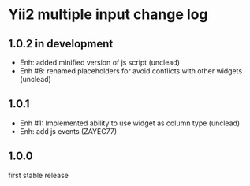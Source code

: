 Yii2 multiple input change log
==============================

1.0.2 in development
--------------------

- Enh: added minified version of js script (unclead)
- Enh #8: renamed placeholders for avoid conflicts with other widgets (unclead)

1.0.1
-----

- Enh #1: Implemented ability to use widget as column type (unclead)
- Enh: add js events (ZAYEC77)

1.0.0
-----

first stable release
